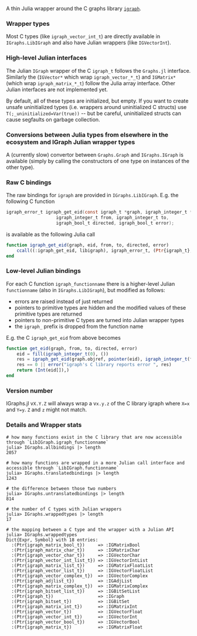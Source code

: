 A thin Julia wrapper around the C graphs library [`igraph`](https://igraph.org/).

### Wrapper types

Most C types (like `igraph_vector_int_t`) are directly available in `IGraphs.LibIGraph` and also have Julian wrappers (like `IGVectorInt`).

### High-level Julian interfaces

The Julian `IGraph` wrapper of the C `igraph_t` follows the `Graphs.jl` interface. Similarly the (`IGVector*` which wrap `igraph_vector_*_t`) and `IGMatrix*` (which wrap `igraph_matrix_*_t`) follow the Julia array interface. Other Julian interfaces are not implemented yet.

By default, all of these types are initialized, but empty. If you want to create unsafe uninitialized types (i.e. wrappers around uninitialized C structs) use `T(;_uninitialized=Var(true))` -- but be careful, uninitialized structs can cause segfaults on garbage collection.

### Conversions between Julia types from elsewhere in the ecosystem and IGraph Julian wrapper types

A (currently slow) convertor between `Graphs.Graph` and `IGraphs.IGraph` is available (simply by calling the constructors of one type on instances of the other type).

### Raw C bindings

The raw bindings for `igraph` are provided in `IGraphs.LibIGraph`. E.g. the following C function

```c
igraph_error_t igraph_get_eid(const igraph_t *graph, igraph_integer_t *eid,
                   igraph_integer_t from, igraph_integer_t to,
                   igraph_bool_t directed, igraph_bool_t error);
```

is available as the following Julia call

```julia
function igraph_get_eid(graph, eid, from, to, directed, error)
    ccall((:igraph_get_eid, libigraph), igraph_error_t, (Ptr{igraph_t}, Ptr{igraph_integer_t}, igraph_integer_t, igraph_integer_t, igraph_bool_t, igraph_bool_t), graph, eid, from, to, directed, error)
end
```

### Low-level Julian bindings

For each C function `igraph_functionname` there is a higher-level Julian `functionname` (also in `IGraphs.LibIGraph`), but modified as follows:

- errors are raised instead of just returned
- pointers to primitive types are hidden and the modified values of these primitive types are returned
- pointers to non-primitive C types are turned into Julian wrapper types
- the `igraph_` prefix is dropped from the function name

E.g. the C `igraph_get_eid` from above becomes

```julia
function get_eid(graph, from, to, directed, error)
    eid = fill(igraph_integer_t(0), ())
    res = igraph_get_eid(graph.objref, pointer(eid), igraph_integer_t(from), igraph_integer_t(to), igraph_bool_t(directed), igraph_bool_t(error))
    res == 0 || error("igraph's C library reports error ", res)
    return (Int(eid[]),)
end
```

### Version number

IGraphs.jl v`X.Y.Z` will always wrap a v`x.y.z` of the C library igraph where `X=x` and `Y=y`. `Z` and `z` might not match.

### Details and Wrapper stats

```julia-repl
# how many functions exist in the C library that are now accessible through `LibIGraph.igraph_functionname`
julia> IGraphs.allbindings |> length
2057

# how many functions are wrapped in a more Julian call interface and accessible through `LibIGraph.functionname`
julia> IGraphs.translatedbindings |> length
1243

# the difference between those two numbers
julia> IGraphs.untranslatedbindings |> length
814

# the number of C types with Julian wrappers
julia> IGraphs.wrappedtypes |> length
17

# the mapping between a C type and the wrapper with a Julian API
julia> IGraphs.wrappedtypes
Dict{Expr, Symbol} with 18 entries:
  :(Ptr{igraph_matrix_bool_t})     => :IGMatrixBool
  :(Ptr{igraph_matrix_char_t})     => :IGMatrixChar
  :(Ptr{igraph_vector_char_t})     => :IGVectorChar
  :(Ptr{igraph_vector_int_list_t}) => :IGVectorIntList
  :(Ptr{igraph_matrix_list_t})     => :IGMatrixFloatList
  :(Ptr{igraph_vector_list_t})     => :IGVectorFloatList
  :(Ptr{igraph_vector_complex_t})  => :IGVectorComplex
  :(Ptr{igraph_adjlist_t})         => :IGAdjList
  :(Ptr{igraph_matrix_complex_t})  => :IGMatrixComplex
  :(Ptr{igraph_bitset_list_t})     => :IGBitSetList
  :(Ptr{igraph_t})                 => :IGraph
  :(Ptr{igraph_bitset_t})          => :IGBitSet
  :(Ptr{igraph_matrix_int_t})      => :IGMatrixInt
  :(Ptr{igraph_vector_t})          => :IGVectorFloat
  :(Ptr{igraph_vector_int_t})      => :IGVectorInt
  :(Ptr{igraph_vector_bool_t})     => :IGVectorBool
  :(Ptr{igraph_matrix_t})          => :IGMatrixFloat
```